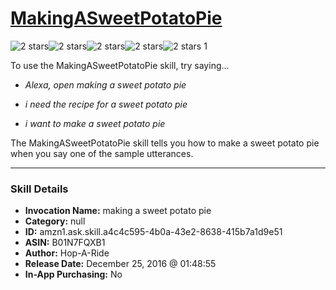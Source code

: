 # [MakingASweetPotatoPie](http://alexa.amazon.com/#skills/amzn1.ask.skill.a4c4c595-4b0a-43e2-8638-415b7a1d9e51)
![2 stars](../../images/ic_star_black_18dp_1x.png)![2 stars](../../images/ic_star_black_18dp_1x.png)![2 stars](../../images/ic_star_border_black_18dp_1x.png)![2 stars](../../images/ic_star_border_black_18dp_1x.png)![2 stars](../../images/ic_star_border_black_18dp_1x.png) 1

To use the MakingASweetPotatoPie skill, try saying...

* *Alexa, open making a sweet potato pie*

* *i need the recipe for a sweet potato pie*

* *i want to make a sweet potato pie*

The MakingASweetPotatoPie skill tells you how to make a sweet potato pie when you say one of the sample utterances.

***

### Skill Details

* **Invocation Name:** making a sweet potato pie
* **Category:** null
* **ID:** amzn1.ask.skill.a4c4c595-4b0a-43e2-8638-415b7a1d9e51
* **ASIN:** B01N7FQXB1
* **Author:** Hop-A-Ride
* **Release Date:** December 25, 2016 @ 01:48:55
* **In-App Purchasing:** No

